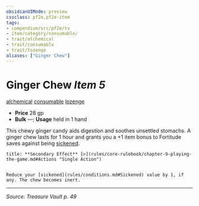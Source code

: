 ```yaml
---
obsidianUIMode: preview
cssclass: pf2e,pf2e-item
tags:
- compendium/src/pf2e/tv
- item/category/consumable/
- trait/alchemical
- trait/consumable
- trait/lozenge
aliases: ["Ginger Chew"]
---
```

# Ginger Chew *Item 5*  
[alchemical](alchemical.md "Alchemical Item Trait")  [consumable](consumable.md "Consumable Item Trait")  [lozenge](lozenge-tv.md "Lozenge Item Trait")  

- **Price** 28 gp
- **Bulk** —; **Usage** held in 1 hand

This chewy ginger candy aids digestion and soothes unsettled stomachs. A ginger chew lasts for 1 hour and grants you a +1 item bonus to Fortitude saves against being [sickened](conditions.md#Sickened).

```ad-embed-ability
title: **Secondary Effect** [>](rules/core-rulebook/chapter-9-playing-the-game.md#Actions "Single Action")


Reduce your [sickened](rules/conditions.md#Sickened) value by 1, if any. The chew becomes inert.
```


---
*Source: Treasure Vault p. 49*